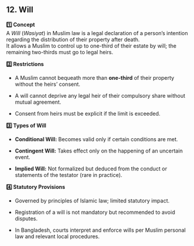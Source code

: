 

## 12. Will

**1️⃣ Concept**  
A _Will_ (_Wasiyat_) in Muslim law is a legal declaration of a person’s intention regarding the distribution of their property after death.  
It allows a Muslim to control up to one-third of their estate by will; the remaining two-thirds must go to legal heirs.

**2️⃣ Restrictions**

- A Muslim cannot bequeath more than **one-third** of their property without the heirs’ consent.
    
- A will cannot deprive any legal heir of their compulsory share without mutual agreement.
    
- Consent from heirs must be explicit if the limit is exceeded.
    

**3️⃣ Types of Will**

- **Conditional Will:** Becomes valid only if certain conditions are met.
    
- **Contingent Will:** Takes effect only on the happening of an uncertain event.
    
- **Implied Will:** Not formalized but deduced from the conduct or statements of the testator (rare in practice).
    

**4️⃣ Statutory Provisions**

- Governed by principles of Islamic law; limited statutory impact.
    
- Registration of a will is not mandatory but recommended to avoid disputes.
    
- In Bangladesh, courts interpret and enforce wills per Muslim personal law and relevant local procedures.
    
